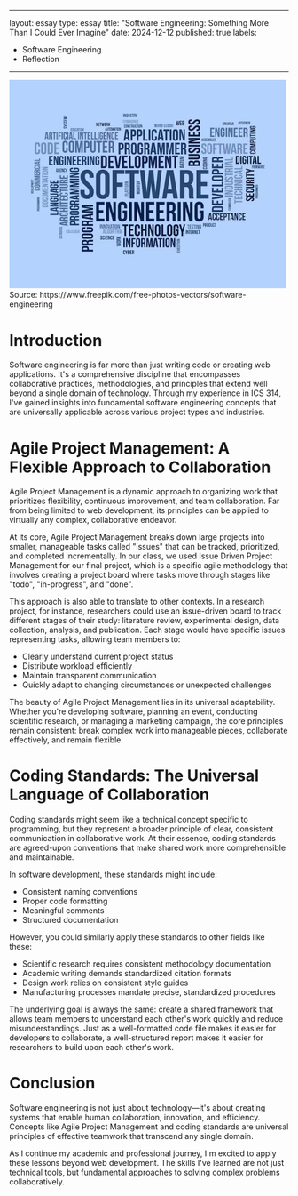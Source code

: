 
---
layout: essay
type: essay
title: "Software Engineering: Something More Than I Could Ever Imagine"
date: 2024-12-12
published: true
labels:
  - Software Engineering
  - Reflection
---

<img src="/img/softwareengineering.jpg" alt="A picture of software engineering and aspects associated with it." width="500"/>
Source: https://www.freepik.com/free-photos-vectors/software-engineering

# Introduction

Software engineering is far more than just writing code or creating web applications. It's a comprehensive discipline that encompasses collaborative practices, methodologies, and principles that extend well beyond a single domain of technology. Through my experience in ICS 314, I've gained insights into fundamental software engineering concepts that are universally applicable across various project types and industries.

# Agile Project Management: A Flexible Approach to Collaboration

Agile Project Management is a dynamic approach to organizing work that prioritizes flexibility, continuous improvement, and team collaboration. Far from being limited to web development, its principles can be applied to virtually any complex, collaborative endeavor.

At its core, Agile Project Management breaks down large projects into smaller, manageable tasks called "issues" that can be tracked, prioritized, and completed incrementally. In our class, we used Issue Driven Project Management for our final project, which is a specific agile methodology that involves creating a project board where tasks move through stages like "todo", "in-progress", and "done".

This approach is also able to translate to other contexts. In a research project, for instance, researchers could use an issue-driven board to track different stages of their study: literature review, experimental design, data collection, analysis, and publication. Each stage would have specific issues representing tasks, allowing team members to:
- Clearly understand current project status
- Distribute workload efficiently
- Maintain transparent communication
- Quickly adapt to changing circumstances or unexpected challenges

The beauty of Agile Project Management lies in its universal adaptability. Whether you're developing software, planning an event, conducting scientific research, or managing a marketing campaign, the core principles remain consistent: break complex work into manageable pieces, collaborate effectively, and remain flexible.

# Coding Standards: The Universal Language of Collaboration

Coding standards might seem like a technical concept specific to programming, but they represent a broader principle of clear, consistent communication in collaborative work. At their essence, coding standards are agreed-upon conventions that make shared work more comprehensible and maintainable.

In software development, these standards might include:
- Consistent naming conventions
- Proper code formatting
- Meaningful comments
- Structured documentation

However, you could similarly apply these standards to other fields like these: 
- Scientific research requires consistent methodology documentation
- Academic writing demands standardized citation formats
- Design work relies on consistent style guides
- Manufacturing processes mandate precise, standardized procedures

The underlying goal is always the same: create a shared framework that allows team members to understand each other's work quickly and reduce misunderstandings. Just as a well-formatted code file makes it easier for developers to collaborate, a well-structured report makes it easier for researchers to build upon each other's work.

# Conclusion

Software engineering is not just about technology—it's about creating systems that enable human collaboration, innovation, and efficiency. Concepts like Agile Project Management and coding standards are universal principles of effective teamwork that transcend any single domain.

As I continue my academic and professional journey, I'm excited to apply these lessons beyond web development. The skills I've learned are not just technical tools, but fundamental approaches to solving complex problems collaboratively.



